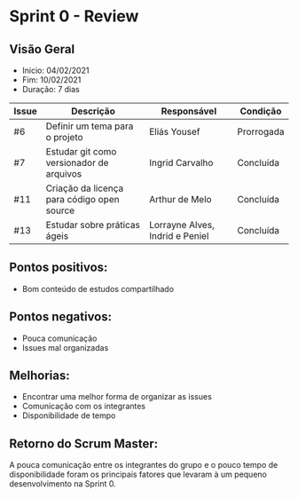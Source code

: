 # Sprint 0 - Review

## Visão Geral
* Inicio: 04/02/2021
* Fim: 10/02/2021
* Duração: 7 dias


Issue | Descrição | Responsável | Condição
---|---|---|---
#6 | Definir um tema para o projeto | Eliás Yousef | Prorrogada
#7 | Estudar git como versionador de arquivos | Ingrid Carvalho | Concluída
#11 | Criação da licença para código open source | Arthur de Melo | Concluída
#13 | Estudar sobre práticas ágeis | Lorrayne Alves, Indrid e Peniel | Concluída


## **Pontos positivos:**
* Bom conteúdo de estudos compartilhado

## **Pontos negativos:**
* Pouca comunicação
* Issues mal organizadas

## **Melhorias:** 
* Encontrar uma melhor forma de organizar as issues
* Comunicação com os integrantes
* Disponibilidade de tempo

## Retorno do Scrum Master:
A pouca comunicação entre os integrantes do grupo e o pouco tempo de disponibilidade foram os principais fatores que levaram à um pequeno desenvolvimento na Sprint 0.

